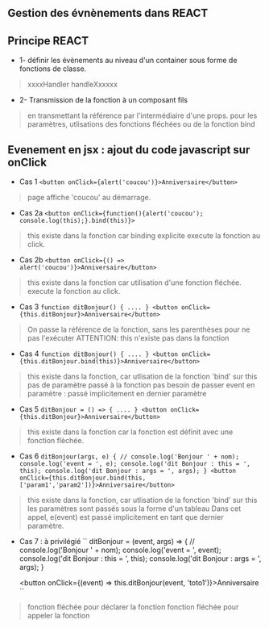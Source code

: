 ## Gestion des évnènements dans REACT

## Principe REACT
* 1- définir les évènements au niveau d'un container sous forme de fonctions de classe.
>  xxxxHandler
> handleXxxxxx
* 2- Transmission de la fonction à un composant fils 
> en transmettant la référence par l'intermédiaire d'une props.
> pour les paramètres, utlisations des fonctions fléchées ou de la fonction bind

## Evenement en jsx : ajout du code javascript sur onClick

* Cas 1
``
    <button onClick={alert('coucou')}>Anniversaire</button>
``
> page affiche 'coucou' au démarrage.


* Cas 2a
``
    <button onClick={function(){alert('coucou'); console.log(this);}.bind(this)}>
``
> this existe dans la fonction car binding explicite
> execute la fonction au click.

* Cas 2b
``
    <button onClick={() => alert('coucou')}>Anniversaire</button>
``
> this existe dans la fonction car utilisation d'une fonction fléchée.
> execute la fonction au click.

* Cas 3
``
    function ditBonjour() {
        ....
    }
    <button onClick={this.ditBonjour}>Anniversaire</button>
``
> On passe la référence de la fonction, sans les parenthèses pour ne pas l'exécuter
> ATTENTION: this n'existe pas dans la fonction


* Cas 4
``
    function ditBonjour() {
        ....
    }
    <button onClick={this.ditBonjour.bind(this)}>Anniversaire</button>
``
> this existe dans la fonction, car utlisation de la fonction 'bind' sur this
> pas de paramètre passé à la fonction
> pas besoin de passer event en paramètre : passé implicitement en dernier paramètre


* Cas 5
``
    ditBonjour = () => {
        ....
    }
    <button onClick={this.ditBonjour}>Anniversaire</button>
``
> this existe dans la fonction car la fonction est définit avec une fonction flèchée.

* Cas 6
``
    ditBonjour(args, e) {
        // console.log('Bonjour ' + nom);
        console.log('event = ', e);
        console.log('dit Bonjour : this = ', this);
        console.log('dit Bonjour : args = ', args);
    }
    <button onClick={this.ditBonjour.bind(this, ['param1','param2'])}>Anniversaire</button>
``
> this existe dans la fonction, car utlisation de la fonction 'bind' sur this
> les paramètres sont passés sous la forme d'un tableau
> Dans cet appel, e(event) est passé implicitement en tant que dernier paramètre.

* Cas 7 : à privilégié
``
    ditBonjour = (event, args) => {
        // console.log('Bonjour ' + nom);
        console.log('event = ', event);
        console.log('dit Bonjour : this = ', this);
        console.log('dit Bonjour : args = ', args);
    }

    <button onClick={(event) => this.ditBonjour(event, 'toto1')}>Anniversaire</button>
``
> fonction fléchée pour déclarer la fonction
> fonction fléchée pour appeler la fonction